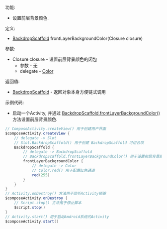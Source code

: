 功能:

+ 设置前层背景颜色.

定义:

+ [BackdropScaffold](/API/UI/Compose/Widget/BackdropScaffold/README.md) frontLayerBackgroundColor(Closure
  closure)

参数:

+ Closure closure - 设置前层背景颜色的闭包
    + 参数 - 无
    + delegate - [Color](/API/UI/Compose/Theme/Color/Color/README.md)

返回值:

+ [BackdropScaffold](/API/UI/Compose/Widget/BackdropScaffold/README.md) - 返回对象本身方便链式调用

示例代码:

+ 启动一个Activity,
  并通过 [BackdropScaffold.frontLayerBackgroundColor()](/API/UI/Compose/Widget/BackdropScaffold/README.md?id=frontLayerBackgroundColor)
  方法设置前层背景颜色.

```groovy
// ComposeActivity.createView() 用于创建用户界面
$composeActivity.createView {
    // delegate -> Slot
    // Slot.BackdropScaffold() 用于创建 BackdropScaffold 可组合项
    BackdropScaffold {
        // delegate -> BackdropScaffold
        // BackdropScaffold.frontLayerBackgroundColor() 用于设置前层背景颜色
        frontLayerBackgroundColor {
            // delegate -> Color
            // Color.red() 用于配置红色通道
            red(255)
        }
    }
}
// Activity.onDestroy() 方法用于监听Activity销毁
$composeActivity.onDestroy {
    // Script.stop() 方法用于停止脚本
    $script.stop()
}
// Activity.start() 用于启动Android系统的Activity
$composeActivity.start()
```